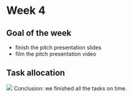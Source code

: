 # Week 4
## Goal of the week
- finish the pitch presentation slides 
- film the pitch presentation video

## Task allocation
![](https://github.cs.adelaide.edu.au/MCI-projects-2022/Team-05/blob/master/Week-04/task%20image/Screen%20Shot%202022-03-21%20at%2015.01.33.png)
Conclusion: we finished all the tasks on time.
